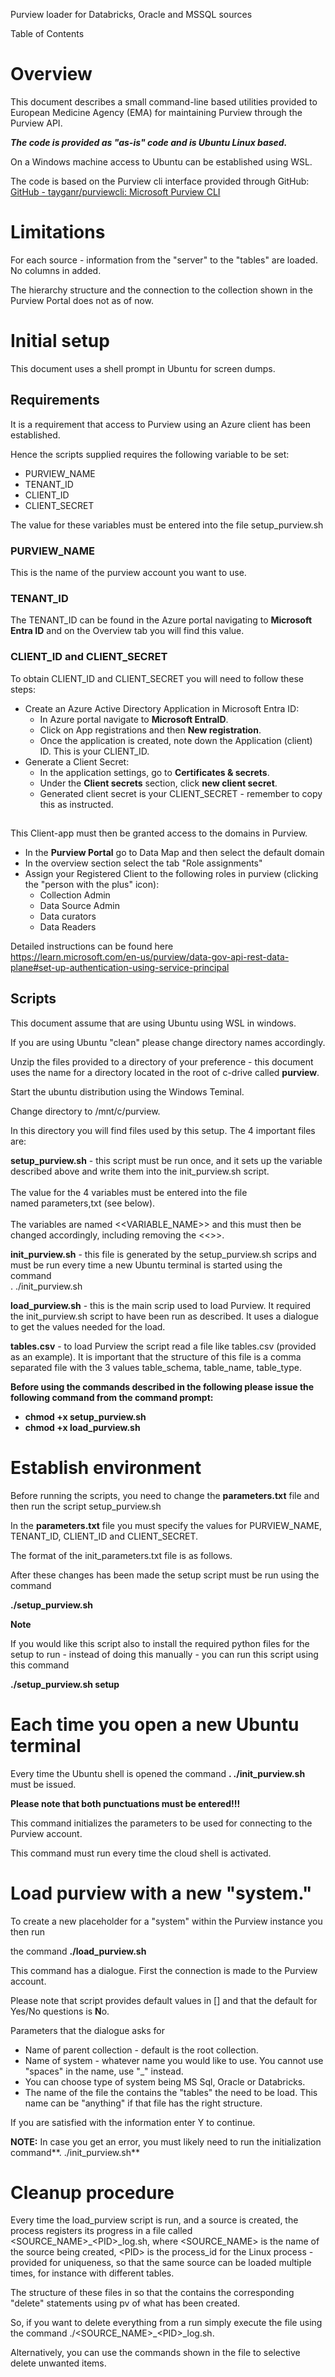 Purview loader for Databricks, Oracle and MSSQL sources

Table of Contents

# Overview

This document describes a small command-line based utilities provided to European Medicine Agency (EMA) for maintaining Purview through the Purview API.

**_The code is provided as "as-is" code and is Ubuntu Linux based._**

On a Windows machine access to Ubuntu can be established using WSL.

The code is based on the Purview cli interface provided through GitHub:  
[GitHub - tayganr/purviewcli: Microsoft Purview CLI](https://github.com/tayganr/purviewcli)

# Limitations

For each source - information from the "server" to the "tables" are loaded. No columns in added.

The hierarchy structure and the connection to the collection shown in the Purview Portal does not as of now.

# Initial setup

This document uses a shell prompt in Ubuntu for screen dumps.

## Requirements

It is a requirement that access to Purview using an Azure client has been established.

Hence the scripts supplied requires the following variable to be set:

- PURVIEW_NAME
- TENANT_ID
- CLIENT_ID
- CLIENT_SECRET

The value for these variables must be entered into the file setup_purview.sh

### PURVIEW_NAME

This is the name of the purview account you want to use.

### TENANT_ID

The TENANT_ID can be found in the Azure portal navigating to **Microsoft Entra ID** and on the Overview tab you will find this value.

### CLIENT_ID and CLIENT_SECRET

To obtain CLIENT_ID and CLIENT_SECRET you will need to follow these steps:

- Create an Azure Active Directory Application in Microsoft Entra ID:
  - In Azure portal navigate to **Microsoft EntraID**.
  - Click on App registrations and then **New registration**.
  - Once the application is created, note down the Application (client) ID. This is your CLIENT_ID.
- Generate a Client Secret:
  - In the application settings, go to **Certificates & secrets**.
  - Under the **Client secrets** section, click **new client secret**.
  - Generated client secret is your CLIENT_SECRET - remember to copy this as instructed.

##

This Client-app must then be granted access to the domains in Purview.

- In the **Purview Portal** go to Data Map and then select the default domain
- In the overview section select the tab "Role assignments"
- Assign your Registered Client to the following roles in purview (clicking the "person with the plus" icon):
  - Collection Admin
  - Data Source Admin
  - Data curators
  - Data Readers

Detailed instructions can be found here  
<https://learn.microsoft.com/en-us/purview/data-gov-api-rest-data-plane#set-up-authentication-using-service-principal>

## Scripts

This document assume that are using Ubuntu using WSL in windows.

If you are using Ubuntu "clean" please change directory names accordingly.

Unzip the files provided to a directory of your preference - this document uses the name for a directory located in the root of c-drive called **purview**.

Start the ubuntu distribution using the Windows Teminal.

Change directory to /mnt/c/purview.

In this directory you will find files used by this setup. The 4 important files are:

**setup_purview.sh** - this script must be run once, and it sets up the variable described above and write them into the init_purview.sh script.  
<br/>The value for the 4 variables must be entered into the file  
named parameters,txt (see below).  
<br/>The variables are named &lt;<VARIABLE_NAME&gt;> and this must then be changed accordingly, including removing the &lt;<&gt;>.

**init_purview.sh** - this file is generated by the setup_purview.sh scrips and must be run every time a new Ubuntu terminal is started using the command  
. ./init_purview.sh

**load_purview.sh** - this is the main scrip used to load Purview. It required the init_purview.sh script to have been run as described. It uses a dialogue to get the values needed for the load.

**tables.csv** - to load Purview the script read a file like tables.csv (provided as an example). It is important that the structure of this file is a comma separated file with the 3 values table_schema, table_name, table_type.

**Before using the commands described in the following please issue the following command from the command prompt:**

- **chmod +x setup_purview.sh**
- **chmod +x load_purview.sh**

# Establish environment

Before running the scripts, you need to change the **parameters.txt** file and then run the script setup_purview.sh

In the **parameters.txt** file you must specify the values for PURVIEW_NAME, TENANT_ID, CLIENT_ID and CLIENT_SECRET.

The format of the init_parameters.txt file is as follows.


After these changes has been made the setup script must be run using the command

**./setup_purview.sh**


**Note**

If you would like this script also to install the required python files for the setup to run - instead of doing this manually - you can run this script using this command

**./setup_purview.sh setup**


# Each time you open a new Ubuntu terminal

Every time the Ubuntu shell is opened the command **. ./init_purview.sh** must be issued.

**Please note that both punctuations must be entered!!!**

This command initializes the parameters to be used for connecting to the Purview account.



This command must run every time the cloud shell is activated.

# Load purview with a new "system."

To create a new placeholder for a "system" within the Purview instance you then run

the command **./load_purview.sh**

This command has a dialogue. First the connection is made to the Purview account.  


Please note that script provides default values in \[\] and that the default for Yes/No questions is **N**o.

Parameters that the dialogue asks for

- Name of parent collection - default is the root collection.
- Name of system - whatever name you would like to use. You cannot use "spaces" in the name, use "\_" instead.
- You can choose type of system being MS Sql, Oracle or Databricks.
- The name of the file the contains the "tables" the need to be load. This name can be "anything" if that file has the right structure.

If you are satisfied with the information enter Y to continue.


**NOTE:** In case you get an error, you must likely need to run the initialization command**. ./init_purview.sh**

# Cleanup procedure

Every time the load_purview script is run, and a source is created, the process registers its progress in a file called &lt;SOURCE_NAME&gt;\_&lt;PID&gt;\_log.sh, where &lt;SOURCE_NAME&gt; is the name of the source being created, &lt;PID&gt; is the process_id for the Linux process - provided for uniqueness, so that the same source can be loaded multiple times, for instance with different tables.

The structure of these files in so that the contains the corresponding "delete" statements using pv of what has been created.

So, if you want to delete everything from a run simply execute the file using the command ./&lt;SOURCE_NAME&gt;\_&lt;PID&gt;\_log.sh.

Alternatively, you can use the commands shown in the file to selective delete unwanted items.  
